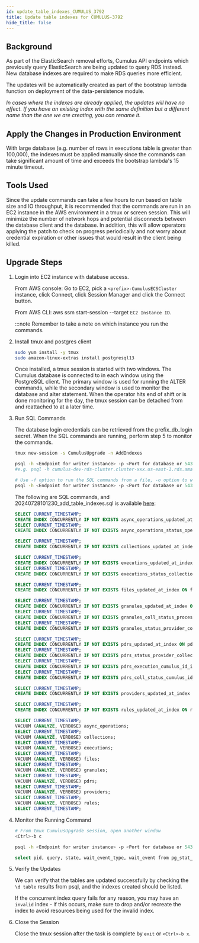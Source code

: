 ```yaml
---
id: update_table_indexes_CUMULUS_3792
title: Update table indexes for CUMULUS-3792
hide_title: false
---
```


## Background

As part of the ElasticSearch removal efforts, Cumulus API endpoints which previously query ElasticSearch
are being updated to query RDS instead.  New database indexes are required to make RDS queries more efficient.

The updates will be automatically created as part of the bootstrap lambda function on deployment of the data-persistence module.

*In cases where the indexes are already applied, the updates will have no effect.*
*If you have an existing index with the same definition but a different name than the one we are creating, you can rename it.*

## Apply the Changes in Production Environment

With large database (e.g. number of rows in executions table is greater than 100,000), the indexes must be applied manually since
the commands can take significant amount of time and exceeds the bootstrap lambda's 15 minute timeout.

## Tools Used

Since the update commands can take a few hours to run based on table size and IO throughput, it is recommended that the commands are run in an EC2 instance
in the AWS environment in a tmux or screen session. This will minimize the number of network hops and potential disconnects between the database client
and the database. In addition, this will allow operators applying the patch to check on progress periodically and not worry about credential expiration or
other issues that would result in the client being killed.

## Upgrade Steps

1. Login into EC2 instance with database access.

    From AWS console: Go to EC2, pick a `<prefix>-CumulusECSCluster` instance, click Connect, click Session Manager
    and click the Connect button.

    From AWS CLI: aws ssm start-session --target `EC2 Instance ID`.

    :::note Remember to take a note on which instance you run the commands.

2. Install tmux and postgres client

    ```sh
    sudo yum install -y tmux
    sudo amazon-linux-extras install postgresql13
    ```

    Once installed, a tmux session is started with two windows. The Cumulus database is connected to in each window
    using the PostgreSQL client. The primary window is used for running the ALTER commands, while the secondary window
    is used to monitor the database and alter statement. When the operator hits end of shift or is done monitoring for
    the day, the tmux session can be detached from and reattached to at a later time.

3. Run SQL Commands

    The database login credentials can be retrieved from the prefix_db_login secret.
    When the SQL commands are running, perform step 5 to monitor the commands.

    ```sh
    tmux new-session -s CumulusUpgrade -n AddIndexes

    psql -h <Endpoint for writer instance> -p <Port for database or 5432> -d <cumulus database name> -U <database admin user> -W
    #e.g. psql -h cumulus-dev-rds-cluster.cluster-xxx.us-east-1.rds.amazonaws.com -p 5432 -d cumulus_test_db -U cumulus_test -W

    # Use -f option to run the SQL commands from a file, -o option to write output to file
    psql -h <Endpoint for writer instance> -p <Port for database or 5432> -d <cumulus database name> -U <database admin user> -f 20240728101230_add_table_indexes.sql -W
    ```

    The following are SQL commands, and 20240728101230_add_table_indexes.sql is available
    [here](https://raw.githubusercontent.com/nasa/cumulus/master/packages/db/src/migrations/20240728101230_add_table_indexes.sql):

    ```sql
    SELECT CURRENT_TIMESTAMP;
    CREATE INDEX CONCURRENTLY IF NOT EXISTS async_operations_updated_at_index ON async_operations(updated_at);
    SELECT CURRENT_TIMESTAMP;
    CREATE INDEX CONCURRENTLY IF NOT EXISTS async_operations_status_operation_type_cumulus_id_index ON async_operations(status, operation_type, cumulus_id);

    SELECT CURRENT_TIMESTAMP;
    CREATE INDEX CONCURRENTLY IF NOT EXISTS collections_updated_at_index ON collections(updated_at);

    SELECT CURRENT_TIMESTAMP;
    CREATE INDEX CONCURRENTLY IF NOT EXISTS executions_updated_at_index ON executions(updated_at);
    SELECT CURRENT_TIMESTAMP;
    CREATE INDEX CONCURRENTLY IF NOT EXISTS executions_status_collection_cumulus_id_index ON executions(status, collection_cumulus_id, cumulus_id);

    SELECT CURRENT_TIMESTAMP;
    CREATE INDEX CONCURRENTLY IF NOT EXISTS files_updated_at_index ON files(updated_at);

    SELECT CURRENT_TIMESTAMP;
    CREATE INDEX CONCURRENTLY IF NOT EXISTS granules_updated_at_index ON granules(updated_at);
    SELECT CURRENT_TIMESTAMP;
    CREATE INDEX CONCURRENTLY IF NOT EXISTS granules_coll_status_processendtime_cumulus_id_index ON granules(collection_cumulus_id, status, processing_end_date_time, cumulus_id);
    SELECT CURRENT_TIMESTAMP;
    CREATE INDEX CONCURRENTLY IF NOT EXISTS granules_status_provider_collection_cumulus_id_index ON granules(status, provider_cumulus_id, collection_cumulus_id, cumulus_id);

    SELECT CURRENT_TIMESTAMP;
    CREATE INDEX CONCURRENTLY IF NOT EXISTS pdrs_updated_at_index ON pdrs(updated_at);
    SELECT CURRENT_TIMESTAMP;
    CREATE INDEX CONCURRENTLY IF NOT EXISTS pdrs_status_provider_collection_cumulus_id_index ON pdrs(status, provider_cumulus_id, collection_cumulus_id, cumulus_id);
    SELECT CURRENT_TIMESTAMP;
    CREATE INDEX CONCURRENTLY IF NOT EXISTS pdrs_execution_cumulus_id_index ON pdrs(execution_cumulus_id);
    SELECT CURRENT_TIMESTAMP;
    CREATE INDEX CONCURRENTLY IF NOT EXISTS pdrs_coll_status_cumulus_id_index ON pdrs(collection_cumulus_id, status, cumulus_id);

    SELECT CURRENT_TIMESTAMP;
    CREATE INDEX CONCURRENTLY IF NOT EXISTS providers_updated_at_index ON providers(updated_at);

    SELECT CURRENT_TIMESTAMP;
    CREATE INDEX CONCURRENTLY IF NOT EXISTS rules_updated_at_index ON rules(updated_at);

    SELECT CURRENT_TIMESTAMP;
    VACUUM (ANALYZE, VERBOSE) async_operations;
    SELECT CURRENT_TIMESTAMP;
    VACUUM (ANALYZE, VERBOSE) collections;
    SELECT CURRENT_TIMESTAMP;
    VACUUM (ANALYZE, VERBOSE) executions;
    SELECT CURRENT_TIMESTAMP;
    VACUUM (ANALYZE, VERBOSE) files;
    SELECT CURRENT_TIMESTAMP;
    VACUUM (ANALYZE, VERBOSE) granules;
    SELECT CURRENT_TIMESTAMP;
    VACUUM (ANALYZE, VERBOSE) pdrs;
    SELECT CURRENT_TIMESTAMP;
    VACUUM (ANALYZE, VERBOSE) providers;
    SELECT CURRENT_TIMESTAMP;
    VACUUM (ANALYZE, VERBOSE) rules;
    SELECT CURRENT_TIMESTAMP;
    ```

4. Monitor the Running Command

    ```sh
    # From tmux CumulusUpgrade session, open another window
    <Ctrl>-b c

    psql -h <Endpoint for writer instance> -p <Port for database or 5432> -d <cumulus database name> -U <database admin user> -W

    select pid, query, state, wait_event_type, wait_event from pg_stat_activity where state = 'active';
    ```

5. Verify the Updates

     We can verify that the tables are updated successfully by checking the `\d table` results from psql, and the indexes created should be listed.

     If the concurrent index query fails for any reason, you may have an `invalid` index - if this occurs,
     make sure to drop and/or recreate the index to avoid resources being used for the invalid index.

6. Close the Session

    Close the tmux session after the task is complete by `exit` or `<Ctrl>-b x`.
